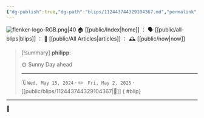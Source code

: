 ```yaml
---
{"dg-publish":true,"dg-path":"blips/112443744329104367.md","permalink":"/blips/112443744329104367/","title":"philipp on mastodon @ 2024-05-15"}
---
```



<div class="transclusion internal-embed is-loaded"><div class="markdown-embed">




![flenker-logo-RGB.png|40](/img/user/attachments/flenker-logo-RGB.png)
🏠 [[public/Index\|home]]  ⋮ 🗣️ [[public/all-blips\|blips]] ⋮  📝 [[public/All Articles\|articles]]  ⋮ 🕰️ [[public/now\|now]]


</div></div>


> [!summary] **philipp**:
>
> 🌞 Sunny Day ahead
> - - -
>
> 🗓️ <code>Wed, May 15, 2024</code>  · ✏️ <code> Fri, May 2, 2025</code>  · [[public/blips/112443744329104367\|🔗]]
{ #blip}


- - -

 👾
